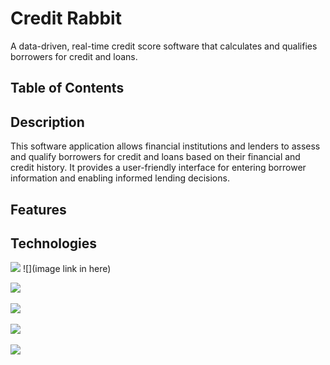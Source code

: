 # Credit Rabbit 

A data-driven, real-time credit score software that calculates and qualifies borrowers for credit and loans.

## Table of Contents

## Description 

This software application allows financial institutions and lenders to assess and qualify borrowers for credit and loans based on their financial and credit history. It provides a user-friendly interface for entering borrower information and enabling informed lending decisions.

## Features



## Technologies
![](https://img.shields.io/badge/React-20232A?style=for-the-badge&logo=react&logoColor=61DAFB)
![](image link in here)

![](https://img.shields.io/badge/JavaScript-F7DF1E?style=for-the-badge&logo=javascript&logoColor=black)
![]()

![](https://img.shields.io/badge/Express.js-404D59?style=for-the-badge)
![]()

![](https://img.shields.io/badge/Netlify-00C7B7?style=for-the-badge&logo=netlify&logoColor=white)
![]()

![](https://img.shields.io/badge/MongoDB-4EA94B?style=for-the-badge&logo=mongodb&logoColor=white)
![]()

![]()
![]()

